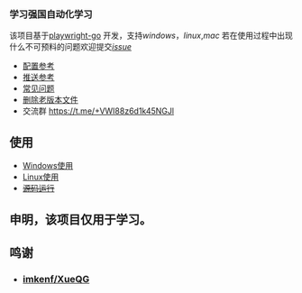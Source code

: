 ### 学习强国自动化学习


该项目基于[playwright-go](https://github.com/mxschmitt/playwright-go) 开发，支持*windows*，*linux*,*mac*
若在使用过程中出现什么不可预料的问题欢迎提交[*issue*](https://github.com/johlanse/study_xxqg/issues)

+ [配置参考](./docs/config.md)
+ [推送参考](./docs/push.md)
+ [常见问题](./docs/problem.md)
+ [删除老版本文件](./docs/delete_old_file.md)
+ 交流群 https://t.me/+VWI88z6d1k45NGJl

## 使用

+ [Windows使用](./docs/windows/index.md)
+ [Linux使用](./docs/linux/index.md)
+ [~~源码运行~~](./docs/custom/index.md)



##  申明，该项目仅用于学习。

## 鸣谢

+ ### [imkenf/XueQG](https://github.com/imkenf/XueQG)